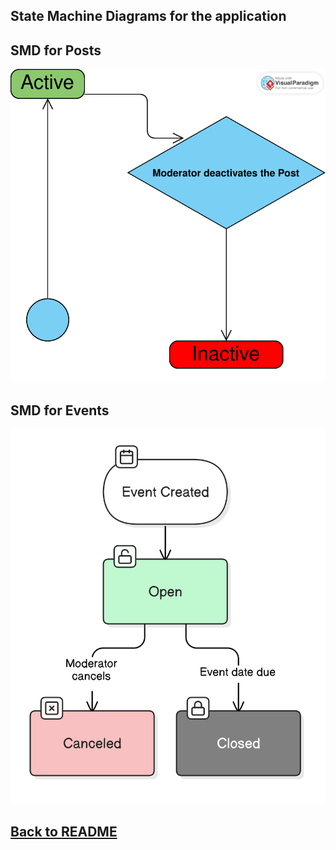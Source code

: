 ## State Machine Diagrams for the application

## SMD for Posts

![SMD for Posts](SMD_Posts.svg)

## SMD for Events

![SMD for Events](SMD_Events.svg)

## [Back to README](../README.md)